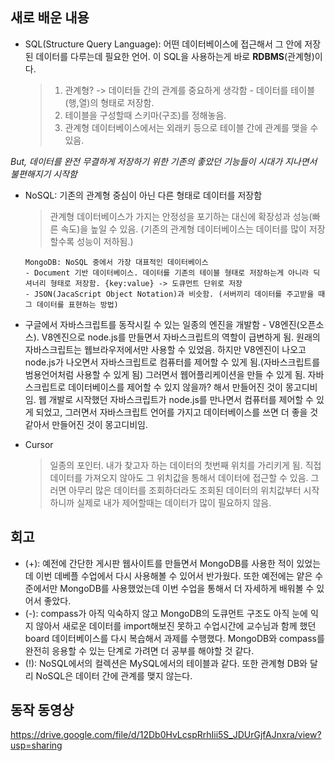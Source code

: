## 새로 배운 내용
* SQL(Structure Query Language): 어떤 데이터베이스에 접근해서 그 안에 저장된 데이터를 다루는데 필요한 언어. 이 SQL을 사용하는게 바로 __RDBMS__(관계형)이다.
    > 1. 관계형? -> 데이터들 간의 관계를 중요하게 생각함 - 데이터를 테이블(행,열)의 형태로 저장함.
    > 2. 테이블을 구성할때 스키마(구조)를 정해놓음.
    > 3. 관계형 데이터베이스에서는 외래키 등으로 테이블 간에 관계를 맺을 수 있음.

_But, 데이터를 완전 무결하게 저장하기 위한 기존의 좋았던 기능들이 시대가 지나면서 불편해지기 시작함_
* NoSQL: 기존의 관계형 중심이 아닌 다른 형태로 데이터를 저장함
    > 관계형 데이터베이스가 가지는 안정성을 포기하는 대신에 확장성과 성능(빠른 속도)을 높일 수 있음. (기존의 관계형 데이터베이스는 데이터를 많이 저장할수록 성능이 저하됨.)

      MongoDB: NoSQL 중에서 가장 대표적인 데이터베이스
      - Document 기반 데이터베이스. 데이터를 기존의 테이블 형태로 저장하는게 아니라 딕셔너리 형태로 저장함. {key:value} -> 도큐먼트 단위로 저장 
      - JSON(JacaScript Object Notation)과 비슷함. (서버끼리 데이터를 주고받을 때 그 데이터를 표현하는 방법)
* 구글에서 자바스크립트를 동작시킬 수 있는 일종의 엔진을 개발함 - V8엔진(오픈소스).
V8엔진으로 node.js를 만들면서 자바스크립트의 역할이 급변하게 됨.
원래의 자바스크립트는 웹브라우저에서만 사용할 수 있었음. 하지만 V8엔진이 나오고 node.js가 나오면서
자바스크립트로 컴퓨터를 제어할 수 있게 됨.(자바스크립트를 범용언어처럼 사용할 수 있게 됨)
그러면서 웹어플리케이션을 만들 수 있게 됨.
자바스크립트로 데이터베이스를 제어할 수 있지 않을까? 해서 만들어진 것이 몽고디비임.
웹 개발로 시작했던 자바스크립트가 node.js를 만나면서 컴퓨터를 제어할 수 있게 되었고,
그러면서 자바스크립트 언어를 가지고 데이터베이스를 쓰면 더 좋을 것 같아서 만들어진 것이 몽고디비임.

* Cursor
    > 일종의 포인터. 내가 찾고자 하는 데이터의 첫번째 위치를 가리키게 됨. 직접 데이터를 가져오지 않아도 그 위치값을 통해서 데이터에 접근할 수 있음. 그러면 아무리 많은 데이터를 조회하더라도 조회된 데이터의 위치값부터 시작하니까 실제로 내가 제어할때는 데이터가 많이 필요하지 않음.
    
## 회고
* (+): 예전에 간단한 게시판 웹사이트를 만들면서 MongoDB를 사용한 적이 있었는데 이번 데베플 수업에서 다시 사용해볼 수 있어서 반가웠다. 또한 예전에는 얕은 수준에서만 MongoDB를 사용했었는데 이번 수업을 통해서 더 자세하게 배워볼 수 있어서 좋았다.
* (-): compass가 아직 익숙하지 않고 MongoDB의 도큐먼트 구조도 아직 눈에 익지 않아서 새로운 데이터를 import해보진 못하고 수업시간에 교수님과 함께 했던 board 데이터베이스를 다시 복습해서 과제를 수행했다. MongoDB와 compass를 완전히 응용할 수 있는 단계로 가려면 더 공부를 해야할 것 같다.
* (!): NoSQL에서의 컬렉션은 MySQL에서의 테이블과 같다. 또한 관계형 DB와 달리 NoSQL은 데이터 간에 관계를 맺지 않는다.

## 동작 동영상
<https://drive.google.com/file/d/12Db0HvLcspRrhIii5S_JDUrGjfAJnxra/view?usp=sharing>
